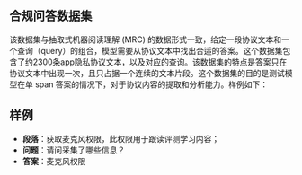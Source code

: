 ## 合规问答数据集

该数据集与抽取式机器阅读理解 (MRC) 的数据形式一致，给定一段协议文本和一个查询（query）的组合，模型需要从协议文本中找出合适的答案。这个数据集包含了约2300条app隐私协议文本，以及对应的查询。该数据集的特点是答案只在协议文本中出现一次，且只占据一个连续的文本片段。这个数据集的目的是测试模型在单 span 答案的情况下，对于协议内容的提取和分析能力。样例如下：


## 样例
- **段落**：获取麦克风权限，此权限用于跟读评测学习内容；
- **问题**：请问采集了哪些信息？
- **答案**：麦克风权限